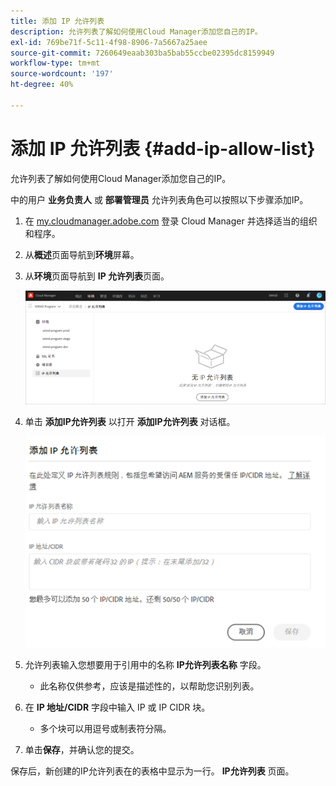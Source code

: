 ```yaml
---
title: 添加 IP 允许列表
description: 允许列表了解如何使用Cloud Manager添加您自己的IP。
exl-id: 769be71f-5c11-4f98-8906-7a5667a25aee
source-git-commit: 7260649eaab303ba5bab55ccbe02395dc8159949
workflow-type: tm+mt
source-wordcount: '197'
ht-degree: 40%

---
```



# 添加 IP 允许列表 {#add-ip-allow-list}

允许列表了解如何使用Cloud Manager添加您自己的IP。

中的用户 **业务负责人** 或 **部署管理员** 允许列表角色可以按照以下步骤添加IP。

1. 在 [my.cloudmanager.adobe.com](https://my.cloudmanager.adobe.com/) 登录 Cloud Manager 并选择适当的组织和程序。

1. 从&#x200B;**概述**&#x200B;页面导航到&#x200B;**环境**&#x200B;屏幕。

1. 从&#x200B;**环境**&#x200B;页面导航到 **IP 允许列表**&#x200B;页面。

   ![侧面板中的 IP 允许列表选项](/help/implementing/cloud-manager/assets/ip-allow-list/ip-allow-list-create.png)

1. 单击 **添加IP允许列表** 以打开 **添加IP允许列表** 对话框。

   ![“添加IP允许列表”对话框](/help/implementing/cloud-manager/assets/ip-allow-list/ip-allow-list-create02.png)

1. 允许列表输入您想要用于引用中的名称 **IP允许列表名称** 字段。

   * 此名称仅供参考，应该是描述性的，以帮助您识别列表。

1. 在 **IP 地址/CIDR** 字段中输入 IP 或 IP CIDR 块。

   * 多个块可以用逗号或制表符分隔。

1. 单击&#x200B;**保存**，并确认您的提交。

保存后，新创建的IP允许列表在的表格中显示为一行。 **IP允许列表** 页面。

